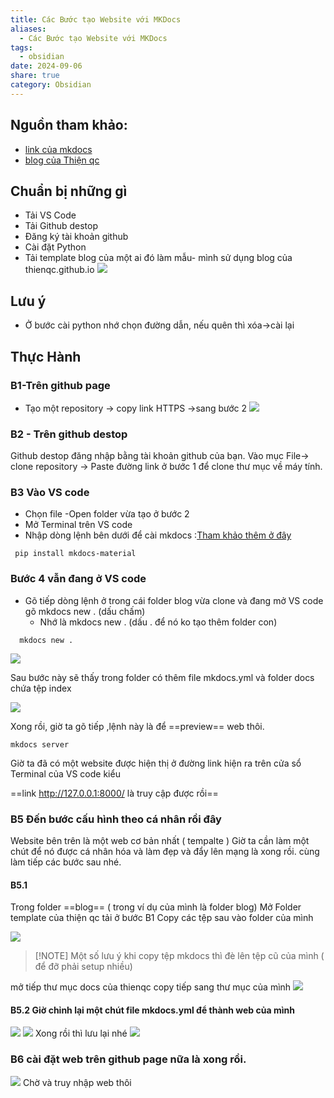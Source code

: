 ```yaml
---
title: Các Bước tạo Website với MKDocs
aliases:
  - Các Bước tạo Website với MKDocs
tags:
  - obsidian
date: 2024-09-06
share: true
category: Obsidian
---
```

## Nguồn tham khảo:
- [link của mkdocs](https://squidfunk.github.io/mkdocs-material/getting-started/)
- [blog của Thiện qc](https://thienqc.github.io/blog/tags/)
## Chuẩn bị những gì

- Tải VS Code
- Tải Github destop
-  Đăng ký tài khoản github
- Cài đặt Python
- Tải template blog của một ai đó làm mẫu- mình sử dụng blog của thienqc.github.io
![](https://i.imgur.com/HHVnbz8.png)

## Lưu ý
-  Ở bước cài python nhớ chọn đường dẫn, nếu quên thì xóa->cài lại 
## Thực Hành

### B1-Trên github page
- Tạo một repository -> copy link HTTPS ->sang bước 2
![](https://i.imgur.com/9uaeMmK.png)

### B2 - Trên github destop 

Github destop đăng nhập bằng tài khoản github của bạn.
Vào mục File-> clone repository -> Paste đường link ở bước 1 để clone thư mục về máy tính. 

### B3  Vào VS code
 - Chọn file -Open folder vừa tạo ở bước 2
 - Mở Terminal trên VS code
 -  Nhập dòng lệnh bên dưới để cài mkdocs :[Tham khảo thêm ở đây](https://squidfunk.github.io/mkdocs-material/getting-started/)
 
```
 pip install mkdocs-material
```
### Bước 4 vẫn đang ở VS code

- Gõ tiếp dòng lệnh ở trong cái folder blog  vừa clone và đang mở VS code gõ mkdocs new . (dấu chấm) 
  - Nhớ là mkdocs new . (dấu . để nó ko tạo thêm folder con)
  
```
  mkdocs new . 
```
![](https://i.imgur.com/fX0eRRn.png)

Sau bước này sẽ thấy trong folder có thêm file mkdocs.yml và folder docs chứa tệp index

![](https://i.imgur.com/EYg61hK.png)

Xong rồi, giờ ta gõ tiếp ,lệnh này là để ==preview== web thôi. 



```
mkdocs server
```

Giờ ta đã có một website được hiện thị ở đường link hiện ra trên cửa sổ Terminal của VS code kiểu 

 ==link http://127.0.0.1:8000/ là truy cập được rồi==

### B5 Đến bước cấu hình theo cá nhân rồi đây

Website bên trên là một web cơ bản nhất ( tempalte ) Giờ ta cần làm một chút để nó được cá nhân hóa và làm đẹp và đẩy lên mạng là xong rồi. cùng làm tiếp các bước sau nhé.

#### B5.1 
 Trong folder ==blog==  ( trong ví dụ của mình là folder blog)
Mở Folder template của thiện qc tải ở bước B1 Copy các tệp sau vào folder của mình

![](https://i.imgur.com/7iZxVU7.png)


> [!NOTE] Một số lưu ý khi copy
> tệp mkdocs thì đè lên tệp cũ của mình ( để đỡ phải setup nhiều)


mở tiếp thư mục docs của thienqc copy tiếp sang thư mục của mình
![](https://i.imgur.com/DvjeTAQ.png)
#### B5.2 Giờ chỉnh lại một chút file mkdocs.yml để thành web của mình

![](https://i.imgur.com/MDp8rEm.png)
![](https://i.imgur.com/qlNAB2Q.png)
Xong rồi thì lưu lại nhé
![](https://i.imgur.com/Y5icZXE.png)
### B6 cài đặt web trên github page nữa là xong rồi.

![](https://i.imgur.com/LmEl2s8.png)
Chờ và truy nhập web thôi
